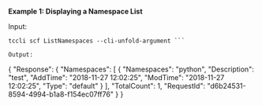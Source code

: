 **Example 1: Displaying a Namespace List**



Input: 

```
tccli scf ListNamespaces --cli-unfold-argument ```

Output: 
```
{
    "Response": {
        "Namespaces": [
            {
                "Namespaces": "python",
                "Description": "test",
                "AddTime": "2018-11-27 12:02:25",
                "ModTime": "2018-11-27 12:02:25",
                "Type": "default"
            }
        ],
        "TotalCount": 1,
        "RequestId": "d6b24531-8594-4994-b1a8-f154ec07ff76"
    }
}
```

